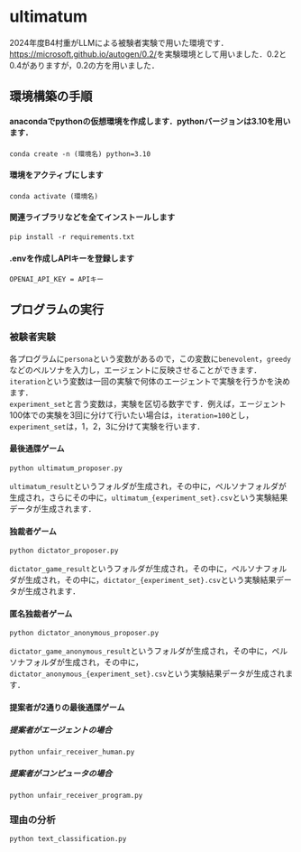 # ultimatum

2024年度B4村重がLLMによる被験者実験で用いた環境です．<br>
<https://microsoft.github.io/autogen/0.2/>を実験環境として用いました．0.2と0.4がありますが，0.2の方を用いました．


## 環境構築の手順
#### anacondaでpythonの仮想環境を作成します．pythonバージョンは3.10を用います． <br>

`conda create -n (環境名) python=3.10`<br>

#### 環境をアクティブにします<br>

`conda activate (環境名)`<br>

#### 関連ライブラリなどを全てインストールします

`pip install -r requirements.txt`<br>

#### .envを作成しAPIキーを登録します

`OPENAI_API_KEY = APIキー`


## プログラムの実行
### 被験者実験
各プログラムに`persona`という変数があるので，この変数に`benevolent`，`greedy`などのペルソナを入力し，エージェントに反映させることができます．<br>
`iteration`という変数は一回の実験で何体のエージェントで実験を行うかを決めます．<br>
`experiment_set`と言う変数は，実験を区切る数字です．例えば，エージェント100体での実験を3回に分けて行いたい場合は，`iteration=100`とし，`experiment_set`は，1，2，3に分けて実験を行います．

#### 最後通牒ゲーム
`python ultimatum_proposer.py`<br>

`ultimatum_result`というフォルダが生成され，その中に，ペルソナフォルダが生成され，さらにその中に，`ultimatum_{experiment_set}.csv`という実験結果データが生成されます．

#### 独裁者ゲーム
`python dictator_proposer.py`<br>

`dictator_game_result`というフォルダが生成され，その中に，ペルソナフォルダが生成され，その中に，`dictator_{experiment_set}.csv`という実験結果データが生成されます．

#### 匿名独裁者ゲーム

`python dictator_anonymous_proposer.py`<br>

`dictator_game_anonymous_result`というフォルダが生成され，その中に，ペルソナフォルダが生成され，その中に，`dictator_anonymous_{experiment_set}.csv`という実験結果データが生成されます．

#### 提案者が2通りの最後通牒ゲーム
##### 提案者がエージェントの場合

`python unfair_receiver_human.py`<br>

##### 提案者がコンピュータの場合

`python unfair_receiver_program.py`<br>

### 理由の分析
`python text_classification.py`<br>